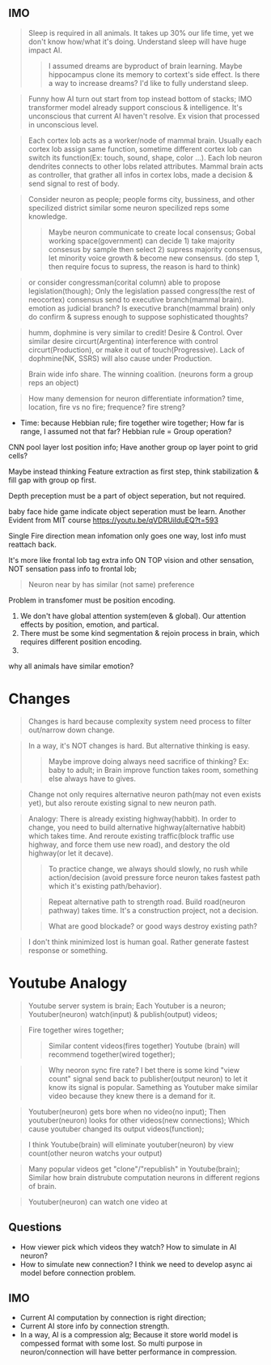 

## IMO

> Sleep is required in all animals. It takes up 30% our life time, yet we don't know how/what it's doing. Understand sleep will have huge impact AI.
> > I assumed dreams are byproduct of brain learning. Maybe hippocampus clone its memory to cortext's side effect. Is there a way to increase dreams? I'd like to fully understand sleep.

> Funny how AI turn out start from top instead bottom of stacks; IMO transformer model already support conscious & intelligence. It's unconscious that current AI haven't resolve. Ex vision that processed in unconscious level. 

> Each cortex lob acts as a worker/node of mammal brain. Usually each cortex lob assign same function, sometime different cortex lob can switch its function(Ex: touch, sound, shape, color ...). Each lob neuron dendrites connects to other lobs related attributes. Mammal brain acts as controller, that grather all infos in cortex lobs, made a decision & send signal to rest of body.

> Consider neuron as people; people forms city, bussiness, and other specilized district similar some neuron specilized reps some knowledge.
> > Maybe neuron communicate to create local consensus; Gobal working space(government) can decide 1) take majority consesus by sample then select 2) supress majority consensus, let minority voice growth & become new consensus. (do step 1, then require focus to supress, the reason is hard to think)

> or consider congressman(corital column) able to propose legislation(though); Only the legislation passed congress(the rest of neocortex) consensus send to executive branch(mammal brain). emotion as judicial branch?
> Is executive branch(mammal brain) only do confirm & supress enough to suppose sophisticated thoughts?

> humm, dophmine is very similar to credit! Desire & Control. Over similar desire circurt(Argentina) interference with control circurt(Production), or make it out of touch(Progressive). Lack of dophmine(NK, SSRS) will also cause under Production.

> Brain wide info share. The winning coalition. (neurons form a group reps an object)

> How many demension for neuron differentiate information? time, location, fire vs no fire; frequence? fire streng?

- Time: because Hebbian rule; fire together wire together; How far is range, I assumed not that far? Hebbian rule = Group operation?

CNN pool layer lost position info; Have another group op layer point to grid cells?

Maybe instead thinking Feature extraction as first step, think stabilization & fill gap with group op first.

Depth preception must be a part of object seperation, but not required.


baby face hide game indicate object seperation must be learn.
Another Evident from MIT course
https://youtu.be/qVDRUiIduEQ?t=593

Single Fire direction mean infomation only goes one way, lost info must reattach back.

It's more like frontal lob tag extra info ON TOP vision and other sensation, NOT sensation pass info to frontal lob;

> Neuron near by has similar (not same) preference

Problem in transfomer must be position encoding.
1. We don't have global attention system(even & global). Our attention effects by position, emotion, and partical.
2. There must be some kind segmentation & rejoin process in brain, which requires different position encoding.
3.

why all animals have similar emotion?

# Changes
> Changes is hard because complexity system need process to filter out/narrow down change.

> In a way, it's NOT changes is hard. But alternative thinking is easy.
>> Maybe improve doing always need sacrifice of thinking? Ex: baby to adult; in Brain improve function takes room, something else always have to gives.

> Change not only requires alternative neuron path(may not even exists yet), but also reroute existing signal to new neuron path.

> Analogy: There is already existing highway(habbit). In order to change, you need to build alternative highway(alternative habbit) which takes time. And reroute existing traffic(block traffic use highway, and force them use new road), and destory the old highway(or let it decave).
>
>> To practice change, we always should slowly, no rush while action/decision (avoid pressure force neuron takes fastest path which it's existing path/behavior).
>
>> Repeat alternative path to strength road. Build road(neuron pathway) takes time. It's a construction project, not a decision.
>
>> What are good blockade? or good ways destroy existing path?

> I don't think minimized lost is human goal. Rather generate fastest response or something.


# Youtube Analogy
> Youtube server system is brain; Each Youtuber is a neuron; Youtuber(neuron) watch(input) & publish(output) videos;

> Fire together wires together;
> > Similar content videos(fires together) Youtube (brain) will recommend together(wired together);

> > Why neoron sync fire rate? I bet there is some kind "view count" signal send back to publisher(output neuron) to let it know its signal is popular. Samething as Youtuber make similar video because they knew there is a demand for it.

> Youtuber(neuron) gets bore when no video(no input); Then youtuber(neuron) looks for other videos(new connections); Which cause youtuber changed its output videos(function);

> I think Youtube(brain) will eliminate youtuber(neuron) by view count(other neuron watchs your output)

> Many popular videos get "clone"/"republish" in Youtube(brain); Similar how brain distrubute computation neurons in different regions of brain.

> Youtuber(neuron) can watch one video at 

## Questions
- How viewer pick which videos they watch? How to simulate in AI neuron?
- How to simulate new connection? I think we need to develop async ai model before connection problem.

## IMO
- Current AI computation by connection is right direction;
- Current AI store info by connection strength.
- In a way, AI is a compression alg; Because it store world model is compessed format with some lost. So multi purpose in neuron/connection will have better performance in compression.